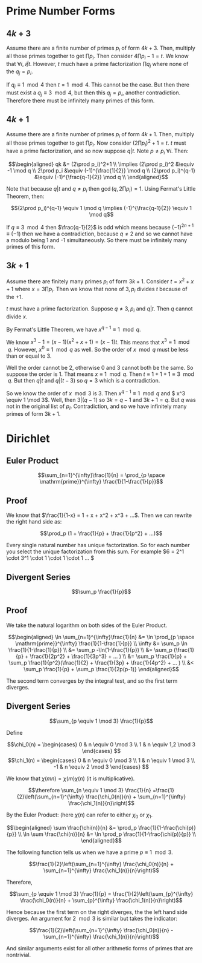 # Prime Number Forms

## $4k+3$

Assume there are a finite number of primes $p_i$ of form $4k+3$. Then, multiply all those primes together to get $\prod p_i$. Then consider $4\prod p_i - 1 = t$. We know that $\forall i$, $i \not| t$. However, $t$ much have a prime factorization $\prod q_j$ where none of the $q_j=p_i$. 

If $q_j \equiv 1 \mod 4$ then $t = 1 \mod 4$. This cannot be the case. But then there must exist a $q_j \equiv 3 \mod 4$, but then this $q_j = p_i$, another contradiction. Therefore there must be infinitely many primes of this form.

## $4k+1$

Assume there are a finite number of primes $p_i$ of form $4k+1$. Then, multiply all those primes together to get $\prod p_i$. Now consider $(2\prod p_i)^2 + 1=t$. $t$ must have a prime factorization, and so now suppose $q|t$. Note $p \neq p_i$ $\forall i$. Then:

$$\begin{aligned}
qk &= (2\prod p_i)^2+1 \\
\implies (2\prod p_i)^2 &\equiv -1 \mod q \\
2\prod p_i &\equiv (-1)^{\frac{1}{2}} \mod q \\
(2\prod p_i)^{q-1} &\equiv (-1)^{\frac{q-1}{2}} \mod q \\
\end{aligned}$$

Note that because $q|t$ and $q \neq p_i$ then $\gcd(q, 2\prod p_i)=1$. Using Fermat's Little Theorem, then:

$$(2\prod p_i)^{q-1} \equiv 1 \mod q \implies (-1)^{\frac{q-1}{2}} \equiv 1 \mod q$$

If $q \equiv 3 \mod 4$ then $\frac{q-1}{2}$ is odd which means because $(-1)^{2n+1} \equiv (-1)$ then we have a contradiction, because $q \neq 2$ and so we cannot have a modulo being 1 and -1 simultaneously. So there must be infinitely many primes of this form.

## $3k+1$

Assume there are finitely many primes $p_i$ of form $3k+1$. Consider $t = x^2 + x + 1$ where $x = 3\prod p_i$. Then we know that none of $3, p_i$ divides $t$ because of the $+1$. 

$t$ must have a prime factorization. Suppose $q \neq 3, p_i$ and $q |t$. Then $q$ cannot divide $x$. 

By Fermat's Little Theorem, we have $x^{q-1} \equiv 1 \mod q$. 

We know $x^3-1 = (x-1)(x^2+x+1) = (x-1)t$. This means that $x^3 \equiv 1 \mod q$. However, $x^0 \equiv 1 \mod q$ as well. So the order of $x \mod q$ must be less than or equal to $3$. 

Well the order cannot be $2$, otherwise $0$ and $3$ cannot both be the same. So suppose the order is $1$. That means $x \equiv 1 \mod q$. Then $t \equiv 1+1+1 \equiv 3 \mod q$. But then $q|t$ and $q|(t-3)$ so $q=3$ which is a contradiction. 

So we know the order of $x \mod 3$ is 3. Then $x^{q-1} \equiv 1 \mod q$ and $ x^3 \equiv 1 \mod 3$. Well, then $3|(q-1)$ so $3k=q-1$ and $3k+1=q$. But $q$ was not in the original list of $p_i$. Contradiction, and so we have infinitely many primes of form $3k+1$. 

# Dirichlet

## Euler Product

$$\sum_{n=1}^{\infty}\frac{1}{n} = \prod_{p \space \mathrm{prime}}^{\infty} \frac{1}{1-\frac{1}{p}}$$

## Proof

We know that $\frac{1}{1-x} = 1 + x + x^2 + x^3 + ...$. Then we can rewrite the right hand side as:

$$\prod_p (1 + \frac{1}{p} + \frac{1}{p^2} + ...)$$

Every single natural number has unique factorization. So for each number you select the unique factorization from this sum. For example $6 = 2^1 \cdot 3^1 \cdot 1 \cdot 1 \cdot 1 ... $

## Divergent Series 

$$\sum_p \frac{1}{p}$$

## Proof

We take the natural logarithm on both sides of the Euler Product.

$$\begin{aligned}
\ln \sum_{n=1}^{\infty}\frac{1}{n} &= \ln \prod_{p \space \mathrm{prime}}^{\infty} \frac{1}{1-\frac{1}{p}} \\
\infty &= \sum_p \ln \frac{1}{1-\frac{1}{p}} \\
&= \sum_p -\ln(1-\frac{1}{p}) \\
&= \sum_p (\frac{1}{p} + \frac{1}{2p^2} + \frac{1}{3p^3} + ... ) \\
&= \sum_p \frac{1}{p} + \sum_p \frac{1}{p^2}(\frac{1}{2} + \frac{1}{3p} + \frac{1}{4p^2} + ... ) \\
&< \sum_p \frac{1}{p} + \sum_p \frac{1}{2p(p-1)}
\end{aligned}$$

The second term converges by the integral test, and so the first term diverges. 

## Divergent Series

$$\sum_{p \equiv 1 \mod 3} \frac{1}{p}$$

Define 

$$\chi_0(n) = 
\begin{cases} 
      0 & n \equiv 0 \mod 3 \\
      1 & n \equiv 1,2 \mod 3
   \end{cases}
$$
$$\chi_1(n) = 
\begin{cases} 
      0 & n \equiv 0 \mod 3 \\
      1 & n \equiv 1 \mod 3 \\
      -1 & n \equiv 2 \mod 3
   \end{cases}
$$

We know that $\chi(mn) = \chi(m) \chi(n)$ (it is multiplicative).

$$\therefore \sum_{n \equiv 1 \mod 3} \frac{1}{n} =\frac{1}{2}\left(\sum_{n=1}^{\infty} \frac{\chi_0(n)}{n} + \sum_{n=1}^{\infty} \frac{\chi_1(n)}{n}\right)$$

By the Euler Product: (here $\chi(n)$ can refer to either $\chi_0$ or $\chi_1$. 

$$\begin{aligned}
\sum \frac{\chi(n)}{n} &= \prod_p \frac{1}{1-\frac{\chi(p)}{p}} \\
\ln \sum \frac{\chi(n)}{n} &= \ln \prod_p \frac{1}{1-\frac{\chi(p)}{p}} \\
\end{aligned}$$

The following function tells us when we have a prime $p \equiv 1 \mod 3$. 

$$\frac{1}{2}\left(\sum_{n=1}^{\infty} \frac{\chi_0(n)}{n} + \sum_{n=1}^{\infty} \frac{\chi_1(n)}{n}\right)$$

Therefore, 

$$\sum_{p \equiv 1 \mod 3} \frac{1}{p} = \frac{1}{2}\left(\sum_{p}^{\infty} \frac{\chi_0(n)}{n} + \sum_{p}^{\infty} \frac{\chi_1(n)}{n}\right)$$

Hence because the first term on the right diverges, the the left hand side diverges. An argument for $2 \mod 3$ is similar but takes the indicator:

$$\frac{1}{2}\left(\sum_{n=1}^{\infty} \frac{\chi_0(n)}{n} - \sum_{n=1}^{\infty} \frac{\chi_1(n)}{n}\right)$$

And similar arguments exist for all other arithmetic forms of primes that are nontrivial.








